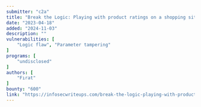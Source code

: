 ```yaml
---
submitter: "c2a"
title: "Break the Logic: Playing with product ratings on a shopping site(600$)"
date: "2023-04-18"
added: "2024-11-03"
description: ""
vulnerabilities: [
    "Logic flaw", "Parameter tampering"
]
programs: [
    "undisclosed"
]
authors: [
    "Fırat"
]
bounty: "600"
link: "https://infosecwriteups.com/break-the-logic-playing-with-product-ratings-on-a-shopping-site-600-c9a87fb66a73"
---
```




